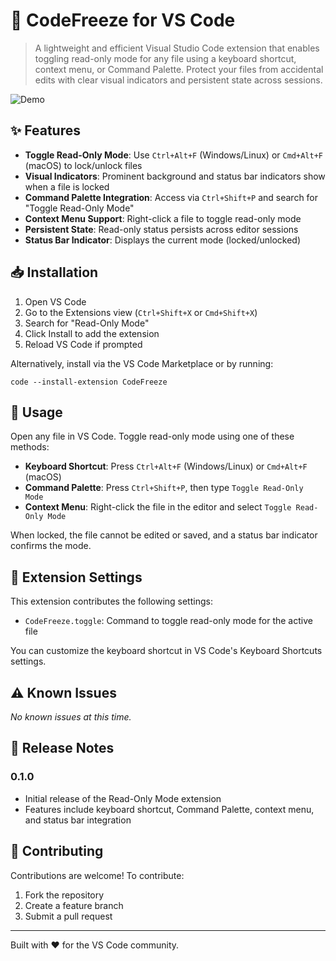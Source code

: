 # 🧊 CodeFreeze for VS Code

> A lightweight and efficient Visual Studio Code extension that enables toggling read-only mode for any file using a keyboard shortcut, context menu, or Command Palette. Protect your files from accidental edits with clear visual indicators and persistent state across sessions.

![Demo](https://github.com/user-attachments/assets/9d6a934d-0e46-47b5-96a8-cb093ad7bf69)

## ✨ Features

- **Toggle Read-Only Mode**: Use `Ctrl+Alt+F` (Windows/Linux) or `Cmd+Alt+F` (macOS) to lock/unlock files
- **Visual Indicators**: Prominent background and status bar indicators show when a file is locked
- **Command Palette Integration**: Access via `Ctrl+Shift+P` and search for "Toggle Read-Only Mode"
- **Context Menu Support**: Right-click a file to toggle read-only mode
- **Persistent State**: Read-only status persists across editor sessions
- **Status Bar Indicator**: Displays the current mode (locked/unlocked)

## 📥 Installation

1. Open VS Code
2. Go to the Extensions view (`Ctrl+Shift+X` or `Cmd+Shift+X`)
3. Search for "Read-Only Mode"
4. Click Install to add the extension
5. Reload VS Code if prompted

Alternatively, install via the VS Code Marketplace or by running:
```
code --install-extension CodeFreeze
```

## 🚀 Usage

Open any file in VS Code. Toggle read-only mode using one of these methods:

- **Keyboard Shortcut**: Press `Ctrl+Alt+F` (Windows/Linux) or `Cmd+Alt+F` (macOS)
- **Command Palette**: Press `Ctrl+Shift+P`, then type `Toggle Read-Only Mode`
- **Context Menu**: Right-click the file in the editor and select `Toggle Read-Only Mode`

When locked, the file cannot be edited or saved, and a status bar indicator confirms the mode.

## 🔧 Extension Settings

This extension contributes the following settings:

- `CodeFreeze.toggle`: Command to toggle read-only mode for the active file

You can customize the keyboard shortcut in VS Code's Keyboard Shortcuts settings.

## ⚠️ Known Issues

*No known issues at this time.*

## 📝 Release Notes

### 0.1.0
- Initial release of the Read-Only Mode extension
- Features include keyboard shortcut, Command Palette, context menu, and status bar integration

## 👥 Contributing

Contributions are welcome! To contribute:
1. Fork the repository
2. Create a feature branch
3. Submit a pull request

---

Built with ❤️ for the VS Code community.
